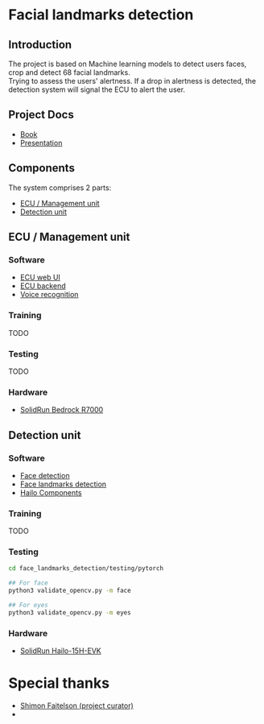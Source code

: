# Facial landmarks detection

## Introduction
The project is based on Machine learning models to detect users faces, crop and detect 68 facial landmarks.\
Trying to assess the users' alertness.
If a drop in alertness is detected, the detection system will signal the ECU to alert the user.

## Project Docs
* [Book](Capstone_Project_Docs/Part_1/AlertWatch.docx)
* [Presentation](Capstone_Project_Docs/Part_1/Alertwatch.pptx)

## Components
The system comprises 2 parts:
* [ECU / Management unit](#ecu--management-unit)
* [Detection unit](#detection-unit)


## ECU / Management unit
### Software
* [ECU web UI](ECU/frontend)
* [ECU backend](ECU/backend)
* [Voice recognition](voice_recognition)

### Training
TODO
### Testing
TODO

### Hardware
* [SolidRun Bedrock R7000](https://www.solid-run.com/industrial-computers/bedrock-r7000-edgeai/)


## Detection unit

### Software
* [Face detection](face_detection)
* [Face landmarks detection](face_landmarks_detection)
* [Hailo Components](hailo)

### Training
TODO

### Testing

```bash
cd face_landmarks_detection/testing/pytorch

## For face
python3 validate_opencv.py -m face 

## For eyes
python3 validate_opencv.py -m eyes 
```

### Hardware
* [SolidRun Hailo-15H-EVK](https://www.solid-run.com/hailo-15-som/)


# Special thanks
* [Shimon Faitelson (project curator)](https://il.linkedin.com/in/shimon-faitelson-22975813)
* 